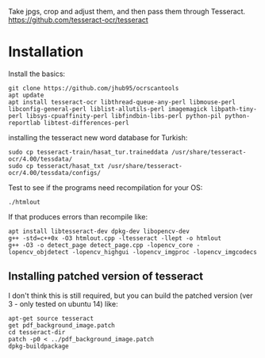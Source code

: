 Take jpgs, crop and adjust them, and then pass them through Tesseract. https://github.com/tesseract-ocr/tesseract

# Installation

Install the basics:

    git clone https://github.com/jhub95/ocrscantools
    apt update
    apt install tesseract-ocr libthread-queue-any-perl libmouse-perl libconfig-general-perl liblist-allutils-perl imagemagick libpath-tiny-perl libsys-cpuaffinity-perl libfindbin-libs-perl python-pil python-reportlab libtest-differences-perl

installing the tesseract new word database for Turkish:

    sudo cp tesseract-train/hasat_tur.traineddata /usr/share/tesseract-ocr/4.00/tessdata/
    sudo cp tesseract/hasat_txt /usr/share/tesseract-ocr/4.00/tessdata/configs/

Test to see if the programs need recompilation for your OS:

    ./htmlout

If that produces errors than recompile like:

    apt install libtesseract-dev dpkg-dev libopencv-dev
    g++ -std=c++0x -O3 htmlout.cpp -ltesseract -llept -o htmlout
    g++ -O3 -o detect_page detect_page.cpp -lopencv_core -lopencv_objdetect -lopencv_highgui -lopencv_imgproc -lopencv_imgcodecs

## Installing patched version of tesseract

I don't think this is still required, but you can build the patched version (ver 3 - only tested on ubuntu 14) like:

    apt-get source tesseract
    get pdf_background_image.patch
    cd tesseract-dir
    patch -p0 < ../pdf_background_image.patch
    dpkg-buildpackage
